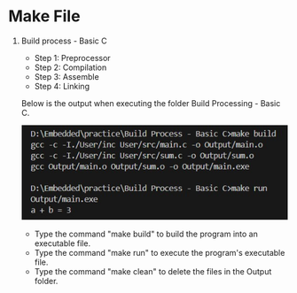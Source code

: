 # Make File 
1. Build process - Basic C
    
    - Step 1: Preprocessor
    - Step 2: Compilation
    - Step 3: Assemble
    - Step 4: Linking
    
    Below is the output when executing the folder Build Processing - Basic C.

    ![output](/output.jpg)

    - Type the command "make build" to build the program into an executable file.
    - Type the command "make run" to execute the program's executable file.
    - Type the command "make clean" to delete the files in the Output folder.





